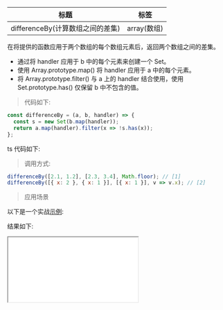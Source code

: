 | 标题                             | 标签        |
| -------------------------------- | ----------- |
| differenceBy(计算数组之间的差集) | array(数组) |

在将提供的函数应用于两个数组的每个数组元素后，返回两个数组之间的差集。

- 通过将 handler 应用于 b 中的每个元素来创建一个 Set。
- 使用 Array.prototype.map() 将 handler 应用于 a 中的每个元素。
- 将 Array.prototype.filter() 与 a 上的 handler 结合使用，使用 Set.prototype.has() 仅保留 b 中不包含的值。

> 代码如下:

```js
const differenceBy = (a, b, handler) => {
  const s = new Set(b.map(handler));
  return a.map(handler).filter(x => !s.has(x));
};
```

ts 代码如下:

<div class="code-editor" data-url="codes/javascript/ts/difference-by.ts" data-language="typescript"></div>

> 调用方式:

```js
differenceBy([2.1, 1.2], [2.3, 3.4], Math.floor); // [1]
differenceBy([{ x: 2 }, { x: 1 }], [{ x: 1 }], v => v.x); // [2]
```

> 应用场景

以下是一个实战<a href="codes/javascript/html/difference-by.html" target="_blank" rel="noopener noreferrer">示例</a>:

<div class="code-editor" data-url="codes/javascript/html/difference-by.html" data-language="html"></div>

结果如下:

<iframe src="codes/javascript/html/difference-by.html"></iframe>
